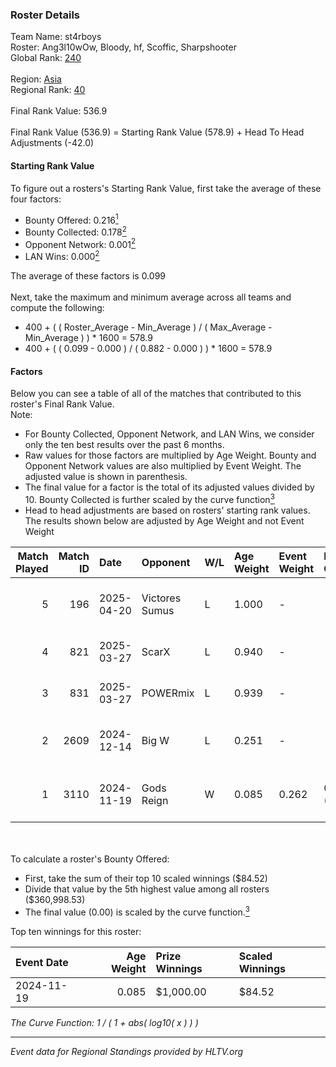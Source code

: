 ### Roster Details<br />
Team Name: st4rboys<br />
Roster: Ang3l10wOw, Bloody, hf, Scoffic, Sharpshooter<br />
Global Rank: [240](../../standings_global_2025_05_05.md)<br />
<br />
Region: [Asia]( ../../standings_asia_2025_05_05.md)<br />
Regional Rank: [40]( ../../standings_asia_2025_05_05.md)<br />
<br />
Final Rank Value:  536.9<br />
<br />
Final Rank Value (536.9) = Starting Rank Value (578.9) + Head To Head Adjustments (-42.0)<br />

#### Starting Rank Value<br />
To figure out a rosters's Starting Rank Value, first take the average of these four factors:<br />
- Bounty Offered: 0.216[<sup>1</sup>](#table2)
- Bounty Collected: 0.178[<sup>2</sup>](#table1)
- Opponent Network: 0.001[<sup>2</sup>](#table1)
- LAN Wins: 0.000[<sup>2</sup>](#table1)

The average of these factors is 0.099<br />
<br />
Next, take the maximum and minimum average across all teams and compute the following:<br />
- 400 + ( ( Roster_Average - Min_Average ) / ( Max_Average - Min_Average ) ) * 1600 = 578.9
- 400 + ( ( 0.099 - 0.000 ) / ( 0.882 - 0.000 ) ) * 1600 = 578.9


#### Factors<br />
Below you can see a table of all of the matches that contributed to this roster's Final Rank Value.<br />
Note:<br />

- For Bounty Collected, Opponent Network, and LAN Wins, we consider only the ten best results over the past 6 months.
- Raw values for those factors are multiplied by Age Weight. Bounty and Opponent Network values are also multiplied by Event Weight. The adjusted value is shown in parenthesis.
- The final value for a factor is the total of its adjusted values divided by 10. Bounty Collected is further scaled by the curve function[<sup>3</sup>](#curveFunction)
- Head to head adjustments are based on rosters' starting rank values. The results shown below are adjusted by Age Weight and not Event Weight
<span id="table1"></span><br />


| Match Played | Match ID | Date       | Opponent       | W/L | Age Weight | Event Weight | Bounty Collected | Opponent Network | LAN Wins  | H2H Adj. | Roster                                         |
| -: | -: | :- | :- | :- | :- | :- | :- | :- | :- | -: | :- |
|            5 |      196 | 2025-04-20 | Victores Sumus | L   | 1.000      | -            | -                | -                | -         |    -9.73 | Ang3l10wOw, Bloody, hf, Scoffic, Sharpshooter  |
|            4 |      821 | 2025-03-27 | ScarX          | L   | 0.940      | -            | -                | -                | -         |   -16.60 | artze, Bloody, hf, pavast4r, Sharpshooter      |
|            3 |      831 | 2025-03-27 | POWERmix       | L   | 0.939      | -            | -                | -                | -         |   -14.09 | artze, Bloody, hf, pavast4r, Sharpshooter      |
|            2 |     2609 | 2024-12-14 | Big W          | L   | 0.251      | -            | -                | -                | -         |    -3.67 | Ang3l10wOw, Bloody, hf, pavast4r, Sharpshooter |
|            1 |     3110 | 2024-11-19 | Gods Reign     | W   | 0.085      | 0.262        | 0.011 (0.000)    | 0.438 (0.010)    | 0 (0.000) |     2.12 | 0SAMAS, Bloody, hf, pavast4r, Sharpshooter     |

<br />
<span id="table2"></span><br />
To calculate a roster's Bounty Offered:<br />

- First, take the sum of their top 10 scaled winnings ($84.52)
- Divide that value by the 5th highest value among all rosters ($360,998.53)
- The final value (0.00) is scaled by the curve function.[<sup>3</sup>](#curveFunction)

Top ten winnings for this roster:<br />

| Event Date | Age Weight | Prize Winnings | Scaled Winnings |
| :- | -: | :- | :- |
| 2024-11-19 |      0.085 | $1,000.00      | $84.52          |


<span id="curveFunction"></span>_The Curve Function: 1 / ( 1 + abs( log10( x ) ) )_<br />

---
_Event data for Regional Standings provided by HLTV.org_<br />
